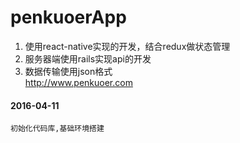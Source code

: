 # penkuoerApp
1. 使用react-native实现的开发，结合redux做状态管理
2. 服务器端使用rails实现api的开发
3. 数据传输使用json格式  
 http://www.penkuoer.com

#### 2016-04-11
``` 
初始化代码库,基础环境搭建
